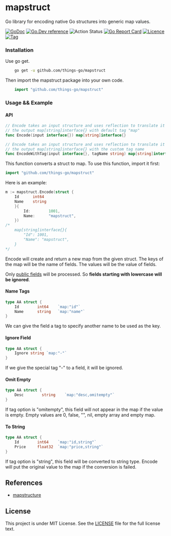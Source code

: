 # mapstruct

Go library for encoding native Go structures into generic map values.

[![GoDoc](https://godoc.org/github.com/things-go/mapstruct?status.svg)](https://godoc.org/github.com/things-go/mapstruct)
[![Go.Dev reference](https://img.shields.io/badge/go.dev-reference-blue?logo=go&logoColor=white)](https://pkg.go.dev/github.com/things-go/mapstruct?tab=doc)
![Action Status](https://github.com/things-go/mapstruct/workflows/Go/badge.svg)
[![Go Report Card](https://goreportcard.com/badge/github.com/things-go/mapstruct)](https://goreportcard.com/report/github.com/things-go/mapstruct)
[![Licence](https://img.shields.io/github/license/things-go/mapstruct)](https://raw.githubusercontent.com/things-go/mapstruct/main/LICENSE)
[![Tag](https://img.shields.io/github/v/tag/things-go/mapstruct)](https://github.com/things-go/mapstruct/tags)

### Installation

Use go get.

```bash
    go get -u github.com/things-go/mapstruct
```

Then import the mapstruct package into your own code.

```go
    import "github.com/things-go/mapstruct"
```

### Usage && Example

#### API

```go
// Encode takes an input structure and uses reflection to translate it to
// the output map[string]interface{} with default tag "map"
func Encode(input interface{}) map[string]interface{}

// Encode takes an input structure and uses reflection to translate it to
// the output map[string]interface{} with the custom tag name
func EncodeWithTag(input interface{}, tagName string) map[string]interface{}
```

This function converts a struct to map. To use this function, import it first:

```go
import "github.com/things-go/mapstruct"
```

Here is an example:

```go
m := mapstruct.Encode(struct {
    Id      int64
    Name    string
    }{
        Id:        1001,
        Name:      "mapstruct",
    })
/*
    map[string]interface{}{
        "Id": 1001,  
        "Name": "mapstruct",
    }
*/
```

Encode will create and return a new map from the given struct. The keys of the map will be the
name of fields. The values will be the value of fields.

Only [public fields](https://golang.org/doc/effective_go.html#names) will be processed. So **fields
starting with lowercase will be ignored**.

#### Name Tags

```go
type AA struct {
    Id        int64    `map:"id"`
    Name      string   `map:"name"`
}
```
We can give the field a tag to specify another name to be used as the key.

#### Ignore Field

```go
type AA struct {
    Ignore string `map:"-"`
}
```
If we give the special tag "-" to a field, it will be ignored.

#### Omit Empty

```go
type AA struct {
    Desc        string    `map:"desc,omitempty"`
}
```
If tag option is "omitempty", this field will not appear in the map if the value is empty.
Empty values are 0, false, "", nil, empty array and empty map.

#### To String

```go
type AA struct {
    Id        int64    `map:"id,string"`
    Price     float32  `map:"price,string"`
}
```
If tag option is "string", this field will be converted to string type. Encode will put the
original value to the map if the conversion is failed.

## References

- [mapstructure](https://github.com/mitchellh/mapstructure)

## License

This project is under MIT License. See the [LICENSE](LICENSE) file for the full license text.